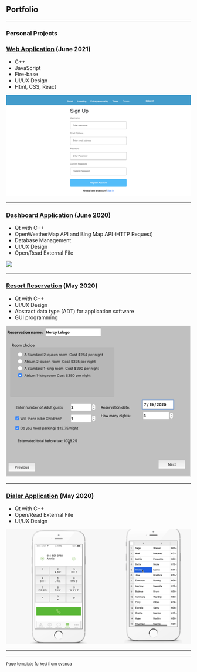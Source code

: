 ## Portfolio

---

### Personal Projects 

### [Web Application](/InterHacks) (June 2021)
* C++
* JavaScript 
* Fire-base 
* UI/UX Design
* Html, CSS, React

<img src="images/InterHacks.png?raw=true"/>

---
### [Dashboard Application](/Library) (June 2020)
* Qt with C++
* OpenWeatherMap API and Bing Map API (HTTP Request)
* Database Management
* UI/UX Design
* Open/Read External File

<img src="images/Library .png?raw=true"/>


---

### [Resort Reservation](/reservation) (May 2020)
* Qt with C++
* UI/UX Design
* Abstract data type (ADT) for application software
* GUI programming

<img src="images/Hotel.png?raw=true"/>

---
### [Dialer Application](/Mobile) (May 2020)
* Qt with C++
* Open/Read External File
*	UI/UX Design 

<img src="images/Mobile.png?raw=true"/>

---



---
<p style="font-size:11px">Page template forked from <a href="https://github.com/evanca/quick-portfolio">evanca</a></p>
<!-- Remove above link if you don't want to attibute -->


